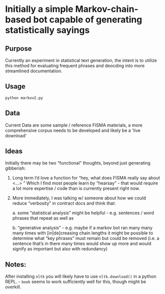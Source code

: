 # Initially a simple Markov-chain-based bot capable of generating statistically sayings

## Purpose

Currently an experiment in statistical text generation, the intent is to utilize this method for evaluating frequent phrases and deocding into more streamlined documentation.

## Usage

`python markov2.py`

## Data

Current Data are some sample / reference FISMA materials, a more comprehensive corpus needs to be developed and likely be a 'live download'

## Ideas

Initially there may be two “functional” thoughts, beyond just generating gibberish:

1. Long term I’d love a function for “hey, <chatbot> what does FISMA really say about <…> “ 
   Which I find most people learn by “hearsay” - that would require a lot more expertise / code than is currently present right now.

2. More immediately, I was talking w/ someone about how we could reduce “verbosity” in contract docs and think that:
   
   a. some “statistical analysis” might be helpful - e.g. sentences / word phrases that repeat as well as
   
   b. “generative analysis” - e.g. maybe if a markov bot ran many many many times with [in|de]creasing chain lengths it might be possible to determine what “key phrases” must remain but could be removed (i.e. a sentence that’s in there many times would show up more and would signify as important but also with redundancy)

## Notes:

After installing `nltk` you will likely have to use `nltk.download()` in a python REPL.
    - `book` seems to work sufficiently well for this, though might be overkill.
